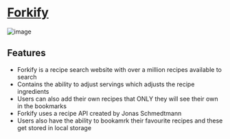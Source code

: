 # [Forkify](https://forkify-renaldas.netlify.app/)

![image](https://github.com/Renaldas0/JS-Recipe-Website/assets/97538312/44d9ac49-994f-4f6d-9fe6-19efa81615f0)


## Features
- Forkify is a recipe search website with over a million recipes available to search
- Contains the ability to adjust servings which adjusts the recipe ingredients
- Users can also add their own recipes that ONLY they will see their own in the bookmarks
- Forkify uses a recipe API created by Jonas Schmedtmann
- Users also have the ability to bookamrk their favourite recipes and these get stored in local storage
